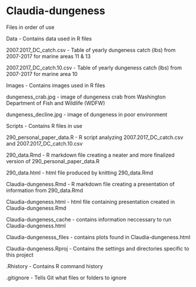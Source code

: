 # Claudia-dungeness

Files in order of use


Data - Contains data used in R files

2007.2017_DC_catch.csv - Table of yearly dungeness catch (lbs) from 2007-2017 for marine areas 11 & 13

2007.2017_DC_catch.10.csv - Table of yearly dungeness catch (lbs) from 2007-2017 for marine area 10


Images - Contains images used in R files

dungeness_crab.jpg - image of dungeness crab from Washington Department of Fish and Wildlife (WDFW)

dungeness_decline.jpg - image of dungeness in poor environment


Scripts - Contains R files in use

290_personal_paper_data.R - R script analyzing 2007.2017_DC_catch.csv and 2007.2017_DC_catch.10.csv

290_data.Rmd - R markdown file creating a neater and more finalized version of 290_personal_paper_data.R

290_data.html - html file produced by knitting 290_data.Rmd

Claudia-dungeness.Rmd - R markdown file creating a presentation of information  from 290_data.Rmd

Claudia-dungeness.html - html file containing presentation created in Claudia-dungeness.Rmd

Claudia-dungeness_cache - contains information neccessary to run Claudia-dungeness.html

Claudia-dungenesss_files - contains plots found in Claudia-dungeness.html

Claudia-dungeness.Rproj - Contains the settings and directories specific to this project


.Rhistory - Contains R command history 


.gitignore - Tells Git what files or folders to ignore